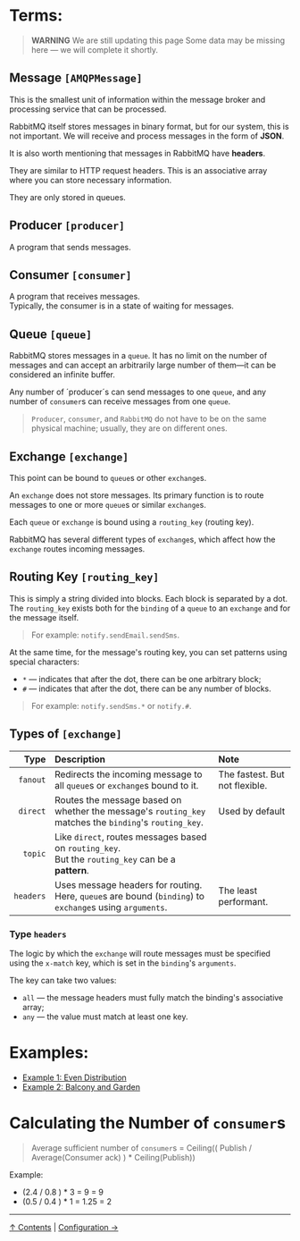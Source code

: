 # Terms:  

> **WARNING**
> We are still updating this page
> Some data may be missing here — we will complete it shortly.

## Message `[AMQPMessage]`  
This is the smallest unit of information within the message broker and processing service that can be processed.  

RabbitMQ itself stores messages in binary format, but for our system, this is not important. We will receive and process messages in the form of __JSON__.  

It is also worth mentioning that messages in RabbitMQ have __headers__.  

They are similar to HTTP request headers. This is an associative array where you can store necessary information.  

They are only stored in queues.  

## Producer `[producer]`  
A program that sends messages.  

## Consumer `[consumer]`  
A program that receives messages.  
Typically, the consumer is in a state of waiting for messages.  

## Queue `[queue]`  
RabbitMQ stores messages in a `queue`. It has no limit on the number of messages and can accept an arbitrarily large number of them—it can be considered an infinite buffer.  

Any number of ´producer´s can send messages to one `queue`, and any number of `consumer`s can receive messages from one `queue`.  

> `Producer`, `consumer`, and `RabbitMQ` do not have to be on the same physical machine; usually, they are on different ones.  

## Exchange `[exchange]`  
This point can be bound to `queue`s or other `exchange`s.  

An `exchange` does not store messages. Its primary function is to route messages to one or more `queue`s or similar `exchange`s.  

Each `queue` or `exchange` is bound using a `routing_key` (routing key).  

RabbitMQ has several different types of `exchange`s, which affect how the `exchange` routes incoming messages.  

## Routing Key `[routing_key]`  
This is simply a string divided into blocks. Each block is separated by a dot.  
The `routing_key` exists both for the `binding` of a `queue` to an `exchange` and for the message itself.  

> For example: `notify.sendEmail.sendSms`.  

At the same time, for the message's routing key, you can set patterns using special characters:  

* `*` — indicates that after the dot, there can be one arbitrary block;  
* `#` — indicates that after the dot, there can be any number of blocks.  

> For example: `notify.sendSms.*` or `notify.#`.  

## Types of `[exchange]`  

|      Type | Description                                                                                                 | Note                           |  
|----------:|:------------------------------------------------------------------------------------------------------------|:-------------------------------|  
|  `fanout` | Redirects the incoming message to all `queue`s or `exchange`s bound to it.                                  | The fastest. But not flexible. |  
|  `direct` | Routes the message based on whether the message's `routing_key` matches the `binding`'s `routing_key`.      | Used by default                |  
|   `topic` | Like `direct`, routes messages based on `routing_key`.<br>But the `routing_key` can be a __pattern__.       |                                |  
| `headers` | Uses message headers for routing.<br>Here, `queue`s are bound (`binding`) to `exchange`s using `arguments`. | The least performant.          |  

### Type `headers`  
The logic by which the `exchange` will route messages must be specified using the `x-match` key, which is set in the `binding`'s `arguments`.  

The key can take two values:  

* `all` — the message headers must fully match the binding's associative array;  
* `any` — the value must match at least one key.  

# Examples:  
* [Example 1: Even Distribution](demo/1_page.md)  
* [Example 2: Balcony and Garden](demo/2_page.md)  

# Calculating the Number of `consumer`s  

> Average sufficient number of `consumer`s = Ceiling(( Publish / Average(Consumer ack) ) * Ceiling(Publish))  

Example:  

* (2.4 / 0.8 ) * 3 = 9 = 9  
* (0.5 / 0.4 ) * 1 = 1.25 = 2  
----  

[↑ Contents](../../README.md) | [Configuration →](2_page.md)
